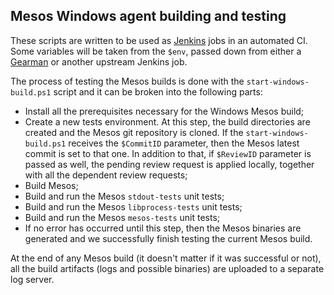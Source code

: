 ## Mesos Windows agent building and testing

These scripts are written to be used as [Jenkins](https://jenkins.io/) jobs in an automated CI. Some variables will be taken from the `$env`, passed down from either a [Gearman](http://gearman.org/) or another upstream Jenkins job.

The process of testing the Mesos builds is done with the `start-windows-build.ps1` script and it can be broken into the following parts:

* Install all the prerequisites necessary for the Windows Mesos build;
* Create a new tests environment. At this step, the build directories are created and the Mesos git repository is cloned. If the `start-windows-build.ps1` receives the `$CommitID` parameter, then the Mesos latest commit is set to that one. In addition to that, if `$ReviewID` parameter is passed as well, the pending review request is applied locally, together with all the dependent review requests;
* Build Mesos;
* Build and run the Mesos `stdout-tests` unit tests;
* Build and run the Mesos `libprocess-tests` unit tests;
* Build and run the Mesos `mesos-tests` unit tests;
* If no error has occurred until this step, then the Mesos binaries are generated and we successfully finish testing the current Mesos build.

At the end of any Mesos build (it doesn't matter if it was successful or not), all the build artifacts (logs and possible binaries) are uploaded to a separate log server.
